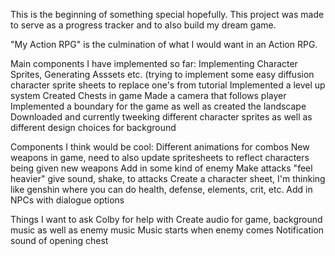 This is the beginning of something special hopefully. This project was made to serve as a progress tracker and to also build my dream game. 

"My Action RPG" is the culmination of what I would want in an Action RPG.

Main components I have implemented so far:
  Implementing Character Sprites, Generating Asssets etc. (trying to implement some easy diffusion character sprite sheets to replace one's from tutorial
  Implemented a level up system
  Created Chests in game
  Made a camera that follows player
  Implemented a boundary for the game as well as created the landscape
  Downloaded and currently tweeking different character sprites as well as different design choices for background
  
 Components I think would be cool:
  Different animations for combos
  New weapons in game, need to also update spritesheets to reflect characters being given new weapons
  Add in some kind of enemy
  Make attacks "feel heavier" give sound, shake, to attacks
  Create a character sheet, I'm thinking like genshin where you can do health, defense, elements, crit, etc.
  Add in NPCs with dialogue options
  
  Things I want to ask Colby for help with
  Create audio for game, background music as well as enemy music
    Music starts when enemy comes
    Notification sound of opening chest
    

